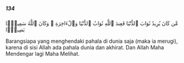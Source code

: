 ##### 134

<span class="ayah">مَّن كَانَ يُرِيدُ ثَوَابَ ٱلدُّنْيَا فَعِندَ ٱللَّهِ ثَوَابُ ٱلدُّنْيَا وَٱلْءَاخِرَةِ ۚ وَكَانَ ٱللَّهُ سَمِيعًۢا بَصِيرًۭا</span>

<span class="ayah_translation">Barangsiapa yang menghendaki pahala di dunia saja (maka ia merugi), karena di sisi Allah ada pahala dunia dan akhirat. Dan Allah Maha Mendengar lagi Maha Melihat.</span>
